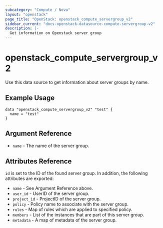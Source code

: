 ```yaml
---
subcategory: "Compute / Nova"
layout: "openstack"
page_title: "OpenStack: openstack_compute_servergroup_v2"
sidebar_current: "docs-openstack-datasource-compute-servergroup-v2"
description: |-
  Get information on Openstack server group
---
```


# openstack\_compute\_servergroup\_v2

Use this data source to get information about server groups
by name.

## Example Usage

```hcl
data "openstack_compute_servergroup_v2" "test" {
  name = "test"
}
```

## Argument Reference

* `name` - The name of the server group.

## Attributes Reference

`id` is set to the ID of the found server group. In addition, the
following attributes are exported:

* `name` - See Argument Reference above.
* `user_id` - UserID of the server group.
* `project_id` - ProjectID of the server group.
* `policy` - Policy name to associate with the server group.
* `rules` - Map of rules which are applied to specified policy.
* `members` - List of the instances that are part of this server group.
* `metadata` - A map of metadata of the server group.
